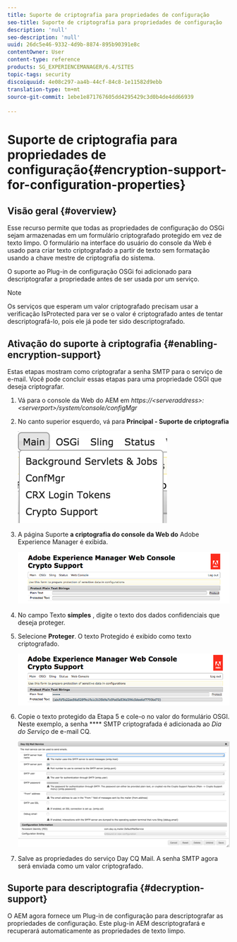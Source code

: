 ```yaml
---
title: Suporte de criptografia para propriedades de configuração
seo-title: Suporte de criptografia para propriedades de configuração
description: 'null'
seo-description: 'null'
uuid: 26dc5e46-9332-4d9b-8874-895b90391e8c
contentOwner: User
content-type: reference
products: SG_EXPERIENCEMANAGER/6.4/SITES
topic-tags: security
discoiquuid: 4e08c297-aa4b-44cf-84c8-1e11582d9ebb
translation-type: tm+mt
source-git-commit: 1ebe1e871767605dd4295429c3d0b4de4dd66939

---
```



# Suporte de criptografia para propriedades de configuração{#encryption-support-for-configuration-properties}

## Visão geral {#overview}

Esse recurso permite que todas as propriedades de configuração do OSGi sejam armazenadas em um formulário criptografado protegido em vez de texto limpo. O formulário na interface do usuário do console da Web é usado para criar texto criptografado a partir de texto sem formatação usando a chave mestre de criptografia do sistema.

O suporte ao Plug-in de configuração OSGi foi adicionado para descriptografar a propriedade antes de ser usada por um serviço.

>[!NOTE]
>
>Os serviços que esperam um valor criptografado precisam usar a verificação IsProtected para ver se o valor é criptografado antes de tentar descriptografá-lo, pois ele já pode ter sido descriptografado.

## Ativação do suporte à criptografia {#enabling-encryption-support}

Estas etapas mostram como criptografar a senha SMTP para o serviço de e-mail. Você pode concluir essas etapas para uma propriedade OSGI que deseja criptografar.

1. Vá para o console da Web do AEM em *https://&lt;serveraddress>:&lt;serverport>/system/console/configMgr*
1. No canto superior esquerdo, vá para **Principal - Suporte de criptografia**

   ![chlimage_1-321](assets/chlimage_1-325.png)

1. A página Suporte **a criptografia do console da Web do** Adobe Experience Manager é exibida.

   ![screen_shot_2018-08-01at113417am](assets/screen_shot_2018-08-01at113417am.png)

1. No campo Texto **simples** , digite o texto dos dados confidenciais que deseja proteger.
1. Selecione **Proteger**. O texto Protegido é exibido como texto criptografado.

   ![screen_shot_2018-08-01at113844am](assets/screen_shot_2018-08-01at113844am.png)

1. Copie o texto protegido da Etapa 5 e cole-o no valor do formulário OSGI. Neste exemplo, a senha **** SMTP criptografada é adicionada ao *Dia do Serviço* de e-mail CQ.

   ![screen_shot_2016-12-18at105809pm](assets/screen_shot_2016-12-18at105809pm.png)

1. Salve as propriedades do serviço Day CQ Mail. A senha SMTP agora será enviada como um valor criptografado.

## Suporte para descriptografia {#decryption-support}

O AEM agora fornece um Plug-in de configuração para descriptografar as propriedades de configuração. Este plug-in AEM descriptografará e recuperará automaticamente as propriedades de texto limpo.
